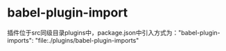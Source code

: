# babel-plugin-import
插件位于src同级目录plugins中，package.json中引入方式为："babel-plugin-imports": "file:./plugins/babel-plugin-imports"
